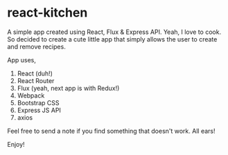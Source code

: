 # react-kitchen
A simple app created using React, Flux &amp; Express API. Yeah, I love to cook. So decided to create a cute little app that simply
allows the user to create and remove recipes. 

App uses,

1. React (duh!)
2. React Router
3. Flux (yeah, next app is with Redux!)
4. Webpack
5. Bootstrap CSS
6. Express JS API
7. axios

Feel free to send a note if you find something that doesn't work. All ears!

Enjoy!

